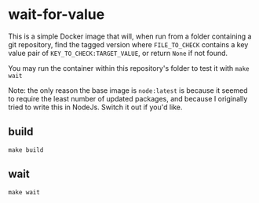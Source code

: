 # wait-for-value

This is a simple Docker image that will, when run from a folder containing a git repository, find the tagged version where `FILE_TO_CHECK` contains a key value pair of `KEY_TO_CHECK:TARGET_VALUE`, or return `None` if not found.

You may run the container within this repository's folder to test it with `make wait`

Note: the only reason the base image is `node:latest` is because it seemed to require the least number of updated packages, and because I originally tried to write this in NodeJs.  Switch it out if you'd like.

## build
```
make build
```

## wait
```
make wait
```